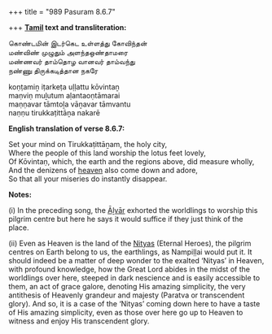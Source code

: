 +++
title = "989 Pasuram 8.6.7"

+++
**[Tamil](/definition/tamil#history "show Tamil definitions") text and transliteration:**

கொண்டமின் இடர்கெட உள்ளத்து கோவிந்தன்  
மண்விண் முழுதும் அளந்தஒண்தாமரை  
மண்ணவர் தாம்தொழ வானவர் தாம்வந்து  
நண்ணு திருக்கடித்தான நகரே

koṇṭamiṉ iṭarkeṭa uḷḷattu kōvintaṉ  
maṇviṇ muḻutum aḷantaoṇtāmarai  
maṇṇavar tāmtoḻa vāṉavar tāmvantu  
naṇṇu tirukkaṭittāṉa nakarē

**English translation of verse 8.6.7:**

Set your mind on Tirukkaṭittāṉam, the holy city,  
Where the people of this land worship the lotus feet lovely,  
Of Kōvintaṇ, which, the earth and the regions above, did measure wholly,  
And the denizens of [heaven](/definition/heaven#history "show heaven definitions") also come down and adore,  
So that all your miseries do instantly disappear.

**Notes:**

\(i\) In the preceding song, the [Āḻvār](/definition/aḻvar#vaishnavism "show Āḻvār definitions") exhorted the worldlings to worship this pilgrim centre but here he says it would suffice if they just think of the place.

\(ii\) Even as Heaven is the land of the [Nityas](/definition/nitya#vaishnavism "show Nityas definitions") (Eternal Heroes), the pilgrim centres on Earth belong to us, the earthlings, as Nampiḷḷai would put it. It should indeed be a matter of deep wonder to the exalted ‘Nityas’ in Heaven, with profound knowledge, how the Great Lord abides in the midst of the worldlings over here, steeped in dark nescience and is easily accessible to them, an act of grace galore, denoting His amazing simplicity, the very antithesis of Heavenly grandeur and majesty (Paratva or transcendent glory). And so, it is a case of the ‘Nityas’ coming down here to have a taste of His amazing simplicity, even as those over here go up to Heaven to witness and enjoy His transcendent glory.


